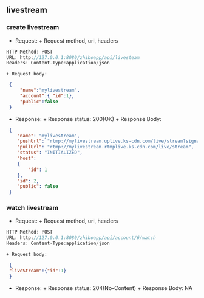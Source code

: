 ## livestream
### create livestream
   * Request:
    + Request method, url, headers
   ```javascript
   HTTP Method: POST
   URL: http://127.0.0.1:8080/zhiboapp/api/livesteam
   Headers: Content-Type:application/json
   ```
    + Request body:
   ```json
    {
        "name":"mylivestream",
        "account":{ "id":1},
        "public":false
    }
   ```
   * Response:
    + Response status: 200(OK)
    + Response Body:
   ```json
    {
       "name": "mylivestream",
       "pushUrl": "rtmp://mylivestream.uplive.ks-cdn.com/live/stream?signature=Mv+ZRDthGgBNCcv6kOxJtO6NcsI=&accessKey=aceesKeyValueFromWhere&expire=1481360724&nonce=TODO&vdoid=123",
       "pullUrl": "rtmp://mylivestream.rtmplive.ks-cdn.com/live/stream",
       "status": "INITIALIZED",
       "host":
       {
           "id": 1
       },
       "id": 2,
       "public": false
    }
   ```
### watch livestream
   * Request:
    + Request method, url, headers
   ```javascript
   HTTP Method: POST
   URL: http://127.0.0.1:8080/zhiboapp/api/account/6/watch
   Headers: Content-Type:application/json
   ```
    + Request body:
   ```json
    {
    "liveStream":{"id":1}
    }
   ```
   * Response:
    + Response status: 204(No-Content)
    + Response Body: NA